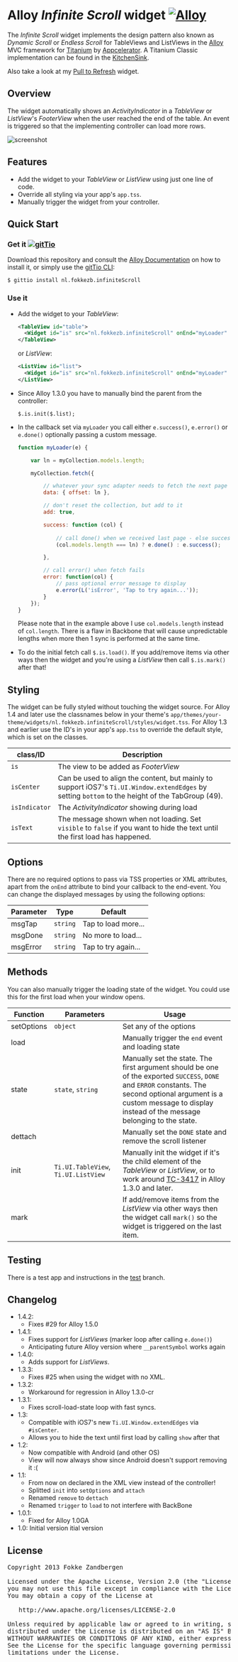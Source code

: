 # Alloy *Infinite Scroll* widget [![Alloy](http://www-static.appcelerator.com/badges/alloy-git-badge-sq.png)](http://www.appcelerator.com/alloy/)
The *Infinite Scroll* widget implements the design pattern also known as *Dynamic Scroll* or *Endless Scroll* for TableViews and ListViews in the [Alloy](http://docs.appcelerator.com/titanium/latest/#!/guide/Alloy_Quick_Start) MVC framework for [Titanium](http://www.appcelerator.com/platform) by [Appcelerator](http://www.appcelerator.com). A Titanium Classic implementation can be found in the [KitchenSink](https://github.com/appcelerator/KitchenSink/blob/master/Resources/ui/handheld/ios/baseui/table_view_dynamic_scroll.js).

Also take a look at my [Pull to Refresh](https://github.com/FokkeZB/nl.fokkezb.pullToRefresh) widget.

## Overview
The widget automatically shows an *ActivityIndicator* in a *TableView* or *ListView*'s *FooterView* when the user reached the end of the table. An event is triggered so that the implementing controller can load more rows.

![screenshot](https://raw.github.com/FokkeZB/nl.fokkezb.infiniteScroll/master/docs/screenshot.png)

## Features
* Add the widget to your *TableView*  or *ListView* using just one line of code.
* Override all styling via your app's `app.tss`.
* Manually trigger the widget from your controller.

## Quick Start

### Get it [![gitTio](http://gitt.io/badge.png)](http://gitt.io/component/nl.fokkezb.infiniteScroll)
Download this repository and consult the [Alloy Documentation](http://docs.appcelerator.com/titanium/latest/#!/guide/Alloy_XML_Markup-section-35621528_AlloyXMLMarkup-ImportingWidgets) on how to install it, or simply use the [gitTio CLI](http://gitt.io/cli):

`$ gittio install nl.fokkezb.infiniteScroll`

### Use it

* Add the widget to your *TableView*:

	```xml
	<TableView id="table">
	  <Widget id="is" src="nl.fokkezb.infiniteScroll" onEnd="myLoader" />
	</TableView>
	```
	
	or *ListView*:
	
	```xml
	<ListView id="list">
	  <Widget id="is" src="nl.fokkezb.infiniteScroll" onEnd="myLoader" />
	</ListView>
	```

* Since Alloy 1.3.0 you have to manually bind the parent from the controller:

	```
	$.is.init($.list);
	```

* In the callback set via `myLoader` you call either `e.success()`, `e.error()` or `e.done()` optionally passing a custom message.

	```javascript
	function myLoader(e) {

		var ln = myCollection.models.length;

		myCollection.fetch({

			// whatever your sync adapter needs to fetch the next page
			data: { offset: ln },

			// don't reset the collection, but add to it
			add: true,

			success: function (col) {
			
				// call done() when we received last page - else success()
				(col.models.length === ln) ? e.done() : e.success();

			},

			// call error() when fetch fails
			error: function(col) {
				// pass optional error message to display
				e.error(L('isError', 'Tap to try again...'));
			}
		});
	}
	```

	Please note that in the example above I use `col.models.length` instead of `col.length`. There is a flaw in Backbone that will cause unpredictable lengths when more then 1 sync is performed at the same time.
	
* To do the initial fetch call `$.is.load()`. If you add/remove items via other ways then the widget and you're using a *ListView* then call `$.is.mark()` after that!


## Styling

The widget can be fully styled without touching the widget source. For Alloy 1.4 and later use the classnames below in your theme's `app/themes/your-theme/widgets/nl.fokkezb.infiniteScroll/styles/widget.tss`. For Alloy 1.3 and earlier use the ID's in your app's `app.tss` to override the default style, which is set on the classes.

| class/ID | Description |
| --------- | ------- |
| `is` | The view to be added as *FooterView* |
| `isCenter` | Can be used to align the content, but mainly to support iOS7's `Ti.UI.Window.extendEdges` by setting `bottom` to the height of the TabGroup (49). |
| `isIndicator` | The *ActivityIndicator* showing during load |
| `isText` | The message shown when not loading. Set `visible` to `false` if you want to hide the text until the first load has happened. |

## Options
There are no required options to pass via TSS properties or XML attributes, apart from the `onEnd` attribute to bind your callback to the end-event. You can change the displayed messages by using the following options:

| Parameter | Type | Default |
| --------- | ---- | ----------- |
| msgTap | `string` | Tap to load more... |
| msgDone | `string` | No more to load... |
| msgError | `string` | Tap to try again... |

## Methods
You can also manually trigger the loading state of the widget. You could use this for the first load when your window opens.

| Function   | Parameters | Usage |
| ---------- | ---------- | ----- |
| setOptions | `object`   | Set any of the options
| load       |            | Manually trigger the `end` event and loading state
| state      | `state`, `string`    | Manually set the state. The first argument should be one of the exported `SUCCESS`, `DONE` and `ERROR` constants. The second optional argument is a custom message to display instead of the message belonging to the state.
| dettach    |            | Manually set the `DONE` state and remove the scroll listener
| init       | `Ti.UI.TableView`, `Ti.UI.ListView` | Manually init the widget if it's the child element of the *TableView* or *ListView*, or to work around [TC-3417](https://jira.appcelerator.org/browse/TC-3417) in Alloy 1.3.0 and later.
| mark       |            | If add/remove items from the *ListView* via other ways then the widget call `mark()` so the widget is triggered on the last item.

## Testing
There is a test app and instructions in the [test](https://github.com/FokkeZB/nl.fokkezb.infiniteScroll/tree/test) branch.

## Changelog
* 1.4.2:
  * Fixes #29 for Alloy 1.5.0 
* 1.4.1:
  * Fixes support for *ListViews* (marker loop after calling `e.done()`)
  * Anticipating future Alloy version where `__parentSymbol` works again
* 1.4.0:
  * Adds support for *ListViews*.
* 1.3.3:
  * Fixes #25 when using the widget with no XML.
* 1.3.2:
  * Workaround for regression in Alloy 1.3.0-cr
* 1.3.1:
  * Fixes scroll-load-state loop with fast syncs.
* 1.3:
  * Compatible with iOS7's new `Ti.UI.Window.extendEdges` via `#isCenter`.
  * Allows you to hide the text until first load by calling `show` after that
* 1.2:
  * Now compatible with Android (and other OS)
  * View will now always show since Android doesn't support removing it :(
* 1.1:
  * From now on declared in the XML view instead of the controller!
  * Splitted `init` into `setOptions` and `attach`
  * Renamed `remove` to `dettach`
  * Renamed `trigger` to `load` to not interfere with BackBone
* 1.0.1:
  * Fixed for Alloy 1.0GA
* 1.0: Initial version
itial version

## License

<pre>
Copyright 2013 Fokke Zandbergen

Licensed under the Apache License, Version 2.0 (the "License");
you may not use this file except in compliance with the License.
You may obtain a copy of the License at

   http://www.apache.org/licenses/LICENSE-2.0

Unless required by applicable law or agreed to in writing, software
distributed under the License is distributed on an "AS IS" BASIS,
WITHOUT WARRANTIES OR CONDITIONS OF ANY KIND, either express or implied.
See the License for the specific language governing permissions and
limitations under the License.
</pre>
